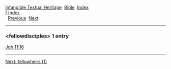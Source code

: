[Intangible Textual Heritage](../../index)  [Bible](../index) 
[Index](index)   
[f Index](_f_)  
  [Previous](c04170)  [Next](c04172) 

------------------------------------------------------------------------

### &lt;fellowdisciples&gt; 1 entry

[Joh 11:16](../kjv/joh011.htm#016)  

------------------------------------------------------------------------

[Next: fellowheirs (1)](c04172)
